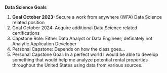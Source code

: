 __Data Science Goals__
1. __Goal October 2023:__ Secure a work from anywhere (WFA) Data Science related position
2. Goal October 2024: Acquire additional Data Science related certifications
3. Capstone Role: Either Data Analyst or Data Engineer; definately not Analytic Application Developer
4. Personal Capstone: Depends on how the class goes... 
5. Personal Capstone Goal: In a perfect world I would be able to develop something that would help me analyze potential rental properties throughout the United States using data from various sources.
